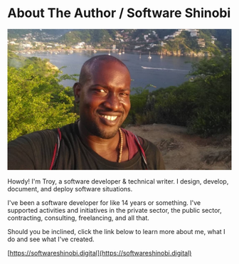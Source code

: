 # About The Author / Software Shinobi

![](img/softwareshinobi.jpg "Software Shinobi")

Howdy! I'm Troy, a software developer & technical writer. I design, develop, document, and deploy software situations.

I've been a software developer for like 14 years or something. I've supported activities and initiatives in the private sector, the public sector, contracting, consulting, freelancing, and all that.

Should you be inclined, click the link below to learn more about me, what I do and see what I've created.

[https://softwareshinobi.digital](https://softwareshinobi.digital)

